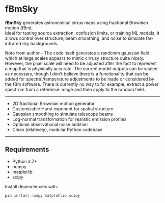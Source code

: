 # fBmSky

**fBmSky** generates astronomical cirrus maps using fractional Brownian motion (fBm).  
Ideal for testing source extraction, confusion limits, or training ML models, it allows control over structure, beam smoothing, and noise to simulate far-infrared sky backgrounds.

Note from author - The code itself generates a randomm gaussian field which at large scales appears to mimic cirrusy structure quite nicely. However, the pixel scale will need to be adjusted after the fact to represent a map that is physically accurate. The current model outputs can be scaled as necessary, though I don't believe there is a functionality that can be added for spectral/temperature adjustments to be made or considered by the fBm software. There is currently no way to for example; extract a power spectrum from a reference image and then apply to the random field.

---

- 2D fractional Brownian motion generator
- Customizable Hurst exponent for spatial structure
- Gaussian smoothing to simulate telescope beams
- Log-normal transformation for realistic emission profiles
- Optional observational noise addition
- Clean (relatively), modular Python codebase

---

## Requirements

- Python 3.7+
- numpy
- matplotlib
- scipy

Install dependencies with:

```bash
pip install numpy matplotlib scipy
